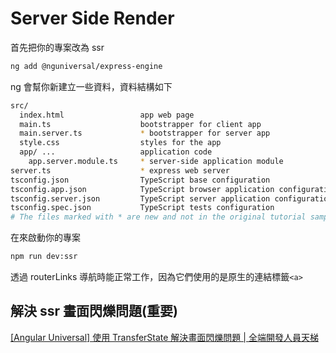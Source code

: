 # Server Side Render

首先把你的專案改為 ssr 

```bash
ng add @nguniversal/express-engine
```

ng 會幫你新建立一些資料，資料結構如下

```bash
src/
  index.html                 app web page
  main.ts                    bootstrapper for client app
  main.server.ts             * bootstrapper for server app
  style.css                  styles for the app
  app/ ...                   application code
    app.server.module.ts     * server-side application module
server.ts                    * express web server
tsconfig.json                TypeScript base configuration
tsconfig.app.json            TypeScript browser application configuration
tsconfig.server.json         TypeScript server application configuration
tsconfig.spec.json           TypeScript tests configuration
# The files marked with * are new and not in the original tutorial sample.
```

在來啟動你的專案

```bash
npm run dev:ssr
```

透過 routerLinks 導航時能正常工作，因為它們使用的是原生的連結標籤`<a>`

## 解決 ssr 畫面閃爍問題(重要)

[[Angular Universal] 使用 TransferState 解決畫面閃爍問題 | 全端開發人員天梯](https://fullstackladder.dev/blog/2021/10/31/angular-universal-transfer-state/)